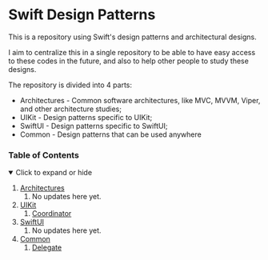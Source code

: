 # Swift Design Patterns

This is a repository using Swift's design patterns and architectural designs.

I aim to centralize this in a single repository to be able to have easy access to these codes in the future, and also to help other people to study these designs.

The repository is divided into 4 parts:
- Architectures - Common software architectures, like MVC, MVVM, Viper, and other architecture studies;
- UIKit - Design patterns specific to UIKit;
- SwiftUI - Design patterns specific to SwiftUI;
- Common - Design patterns that can be used anywhere

### Table of Contents

<details open>
<summary>Click to expand or hide</summary>

1. [Architectures](#usage-anchor)
    1. No updates here yet.
1. [UIKit](https://github.com/LuizGuerra/Swift-Design-Patterns/tree/main/UIKit)
    1. [Coordinator](https://github.com/LuizGuerra/Swift-Design-Patterns/tree/main/UIKit/Coordinator%20Pattern)
1. [SwiftUI](#usage-anchor)
    1. No updates here yet.
1. [Common](https://github.com/LuizGuerra/Swift-Design-Patterns/tree/main/Common)
    1. [Delegate](https://github.com/LuizGuerra/Swift-Design-Patterns/tree/main/Common/Delegate)
</details>
